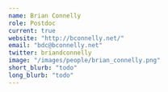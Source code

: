 ```yaml
---
name: Brian Connelly
role: Postdoc
current: true
website: "http://bconnelly.net/"
email: "bdc@bconnelly.net"
twitter: briandconnelly
image: "/images/people/brian_connelly.png"
short_blurb: "todo"
long_blurb: "todo"
---
```

